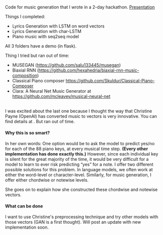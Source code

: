 
Code for music generation that I wrote in a 2-day hackathon.
[Presentation](https://github.com/piyush-kgp/Music-Generation-with-AI/Music%20generation%20with%20AI.pdf)


Things I completed:
- Lyrics Generation with LSTM on word vectors
- Lyrics Generation with char-LSTM
- Piano music with seq2seq model

All 3 folders have a demo (in flask).


Thing I tried but ran out of time:
- MUSEGAN (<https://github.com/salu133445/musegan>)
- Biaxial RNN (<https://github.com/hexahedria/biaxial-rnn-music-composition>)
- Classical Piano composer <https://github.com/Skuldur/Classical-Piano-Composer>
- Clara: A Neural Net Music Generator at <https://github.com/mcleavey/musical-neural-net>
<br>
I was excited about the last one because I thought the way that Christine Payne (OpenAI) has converted music to vectors is very innovative.
 You can find details at <http://christinemcleavey.com/clara-a-neural-net-music-generator/>. But ran out of time.

#### Why this is so smart?
In her own words:
One option would be to ask the model to predict yes/no for each of the 88 piano keys, at every musical time step.
<b>(Every other implementation has done exactly this.)</b>
However, since each individual key is silent for the great majority of the time, it would be very difficult for a model to learn to ever risk predicting “yes” for a note. I offer two different possible solutions for this problem. In language models, we often work at either the word-level or character-level. Similarly, for music generation, I offer either chordwise or notewise levels.

She goes on to explain how she constructed these chordwise and notewise vectors.


#### What can be done
I want to use Christine's preprocessing technique and try other models with those vectors (GAN is a first thought).
Will post an update with new implementation soon.
